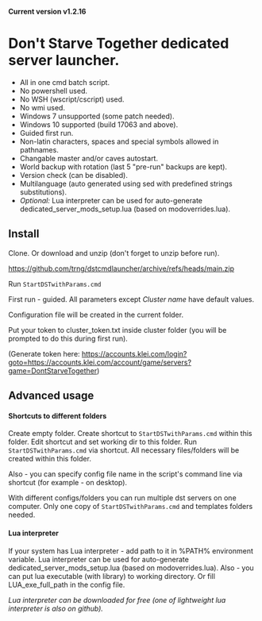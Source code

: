 **Current version v1.2.16**

# Don't Starve Together dedicated server launcher.

* All in one cmd batch script.
* No powershell used.
* No WSH (wscript/cscript) used.
* No wmi used.
* Windows 7 unsupported (some patch needed).
* Windows 10 supported (build 17063 and above).
* Guided first run.
* Non-latin characters, spaces and special symbols allowed in pathnames.
* Changable master and/or caves autostart.
* World backup with rotation (last 5 "pre-run" backups are kept).
* Version check (can be disabled).
* Multilanguage (auto generated using sed with predefined strings substitutions).
* *Optional:* Lua interpreter can be used for auto-generate dedicated_server_mods_setup.lua (based on modoverrides.lua).

## Install
Clone. Or download and unzip (don't forget to unzip before run).

https://github.com/trng/dstcmdlauncher/archive/refs/heads/main.zip

Run `StartDSTwithParams.cmd`

First run - guided. All parameters except *Cluster name* have default values.

Configuration file will be created in the current folder.

Put your token to cluster_token.txt inside cluster folder (you will be prompted to do this during first run).

(Generate token here: https://accounts.klei.com/login?goto=https://accounts.klei.com/account/game/servers?game=DontStarveTogether)



## Advanced usage
#### Shortcuts to different folders
Create empty folder. Create shortcut to `StartDSTwithParams.cmd` within this folder. Edit shortcut and set working dir to this folder. Run `StartDSTwithParams.cmd` via shortcut. All necessary files/folders will be created within this folder.

Also - you can specify config file name in the script's command line via shortcut (for example - on desktop).

With different configs/folders you can run multiple dst servers on one computer. Only one copy of `StartDSTwithParams.cmd` and templates folders needed.

#### Lua interpreter 
If your system has Lua interpreter - add path to it in %PATH% environment variable. Lua interpreter can be used for auto-generate dedicated_server_mods_setup.lua (based on modoverrides.lua). Also - you can put lua executable (with library) to working directory. Or fill LUA_exe_full_path in the config file.

*Lua interpreter can be downloaded for free (one of lightweight lua interpreter is also on github).*
